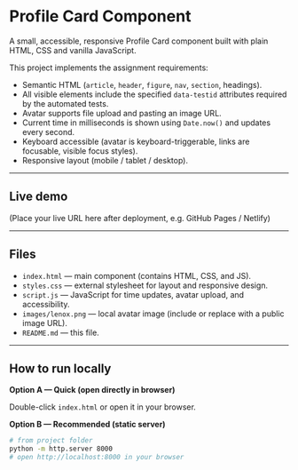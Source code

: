 # Profile Card Component

A small, accessible, responsive Profile Card component built with plain HTML, CSS and vanilla JavaScript.

This project implements the assignment requirements:

- Semantic HTML (`article`, `header`, `figure`, `nav`, `section`, headings).
- All visible elements include the specified `data-testid` attributes required by the automated tests.
- Avatar supports file upload and pasting an image URL.
- Current time in milliseconds is shown using `Date.now()` and updates every second.
- Keyboard accessible (avatar is keyboard-triggerable, links are focusable, visible focus styles).
- Responsive layout (mobile / tablet / desktop).

---

## Live demo

(Place your live URL here after deployment, e.g. GitHub Pages / Netlify)

---

## Files

- `index.html` — main component (contains HTML, CSS, and JS).
- `styles.css` — external stylesheet for layout and responsive design.
- `script.js` — JavaScript for time updates, avatar upload, and accessibility.
- `images/lenox.png` — local avatar image (include or replace with a public image URL).
- `README.md` — this file.

---

## How to run locally

**Option A — Quick (open directly in browser)**

Double-click `index.html` or open it in your browser.

**Option B — Recommended (static server)**

```bash
# from project folder
python -m http.server 8000
# open http://localhost:8000 in your browser

